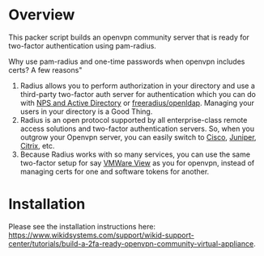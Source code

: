 # Overview

This packer script builds an openvpn community server that is ready for two-factor authentication using pam-radius. 

Why use pam-radius and one-time passwords when openvpn includes certs?  A few reasons"

1.  Radius allows you to perform authorization in your directory and use a third-party two-factor auth server for authentication which you can do with [NPS and Active Directory](https://www.wikidsystems.com/support/wikid-support-center/how-to/how-to-add-two-factor-authentication-to-nps) or [freeradius/openldap](https://www.wikidsystems.com/support/wikid-support-center/how-to/how-to-add-two-factor-authentication-to-openldap-and-freeradius). Managing your users in your directory is a Good Thing.
2.  Radius is an open protocol supported by all enterprise-class remote access solutions and two-factor authentication servers.  So, when you outgrow your Openvpn server, you can easily switch to [Cisco](https://www.wikidsystems.com/support/wikid-support-center/how-to/how-to-configure-a-cisco-vpn-concentrator-for-two-factor-authentication-from-wikid), [Juniper](https://www.wikidsystems.com/support/wikid-support-center/how-to/how-to-use-wikid-strong-authentication-with-juniper-uac-appliance), [Citrix](https://www.wikidsystems.com/support/wikid-support-center/how-to/how-to-add-two-factor-authentication-to-a-citrix-access-gateway), etc. 
3.  Because Radius works with so many services, you can use the same two-factor setup for say [VMWare View](https://www.wikidsystems.com/support/wikid-support-center/how-to/how-to-add-two-factor-authentication-to-a-citrix-access-gateway) as you for openvpn, instead of managing certs for one and software tokens for another.

# Installation

Please see the installation instructions here: https://www.wikidsystems.com/support/wikid-support-center/tutorials/build-a-2fa-ready-openvpn-community-virtual-appliance.
